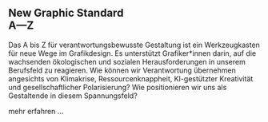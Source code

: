 ## New Graphic Standard <br>A—Z

Das A bis Z für verantwortungsbewusste Gestaltung ist ein Werkzeugkasten für neue Wege im Grafikdesign. Es unterstützt Grafiker*innen darin, auf die wachsenden ökologischen und sozialen Herausforderungen in unserem Berufsfeld zu reagieren. Wie können wir Verantwortung übernehmen angesichts von Klimakrise, Ressourcenknappheit, KI-gestützter Kreativität und gesellschaftlicher Polarisierung? Wie positionieren wir uns als Gestaltende in diesem Spannungsfeld?

mehr erfahren …
